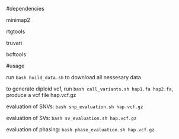 #dependencies

minimap2

rtgtools

truvari

bcftools

#usage

run `bash build_data.sh` to download all nessesary data 

to generate diploid vcf, run `bash call_variants.sh hap1.fa hap2.fa`, produce a vcf file hap.vcf.gz

evaluation of SNVs: `bash snp_evaluation.sh hap.vcf.gz`

evaluation of SVs: `bash sv_evaluation.sh hap.vcf.gz`

evaluation of phasing: `bash phase_evaluation.sh hap.vcf.gz`
